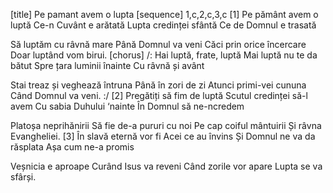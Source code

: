 [title] Pe pamant avem o lupta
[sequence] 1,c,2,c,3,c
[1]
Pe pământ avem o luptă
Ce-n Cuvânt e arătată
Lupta credinței sfântă
Ce de Domnul e trasată

Să luptăm cu râvnă mare
Până Domnul va veni
Căci prin orice încercare
Doar luptând vom birui.
[chorus]
/: Hai luptă, frate, luptă
Mai luptă nu te da bătut
Spre țara luminii înainte
Cu râvnă și avânt

Stai treaz și veghează întruna
Până în zori de zi
Atunci primi-vei cununa
Când Domnul va veni. :/
[2]
Pregătiți să fim de luptă
Scutul credinței să-l avem
Cu sabia Duhului ‘nainte
În Domnul să ne-ncredem

Platoșa neprihănirii
Să fie de-a pururi cu noi
Pe cap coiful mântuirii
Și râvna Evangheliei.
[3]
În slavă eternă vor fi
Acei ce au învins
Și Domnul ne va da răsplata
Așa cum ne-a promis

Veșnicia e aproape
Curând Isus va reveni
Când zorile vor apare
Lupta se va sfârși.

